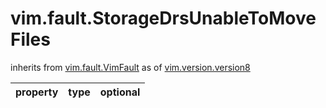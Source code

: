 vim.fault.StorageDrsUnableToMoveFiles
=====================================
inherits from [vim.fault.VimFault](docs/vim.fault.VimFault.md)
as of [vim.version.version8](docs/vim.version.md)

| property | type | optional |
|:---------|:-----|:---------|
